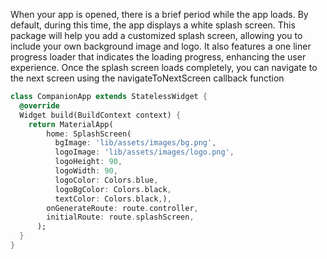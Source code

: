 <!--
This README describes the package. If you publish this package to pub.dev,
this README's contents appear on the landing page for your package.

For information about how to write a good package README, see the guide for
[writing package pages](https://dart.dev/guides/libraries/writing-package-pages).

For general information about developing packages, see the Dart guide for
[creating packages](https://dart.dev/guides/libraries/create-library-packages)
and the Flutter guide for
[developing packages and plugins](https://flutter.dev/developing-packages).
-->

When your app is opened, there is a brief period while the app loads.
By default, during this time, the app displays a white splash screen.
This package will help you add a customized splash screen, allowing you to include your
own background image and logo. It also features a one liner progress loader that indicates the loading progress,
enhancing the user experience. Once the splash screen loads completely,
you can navigate to the next screen using the navigateToNextScreen callback function


```dart
class CompanionApp extends StatelessWidget {
  @override
  Widget build(BuildContext context) {
    return MaterialApp(
        home: SplashScreen(
          bgImage: 'lib/assets/images/bg.png',
          logoImage: 'lib/assets/images/logo.png',
          logoHeight: 90,
          logoWidth: 90,
          logoColor: Colors.blue,
          logoBgColor: Colors.black,
          textColor: Colors.black,),
        onGenerateRoute: route.controller,
        initialRoute: route.splashScreen,
      );
  }
}

```

